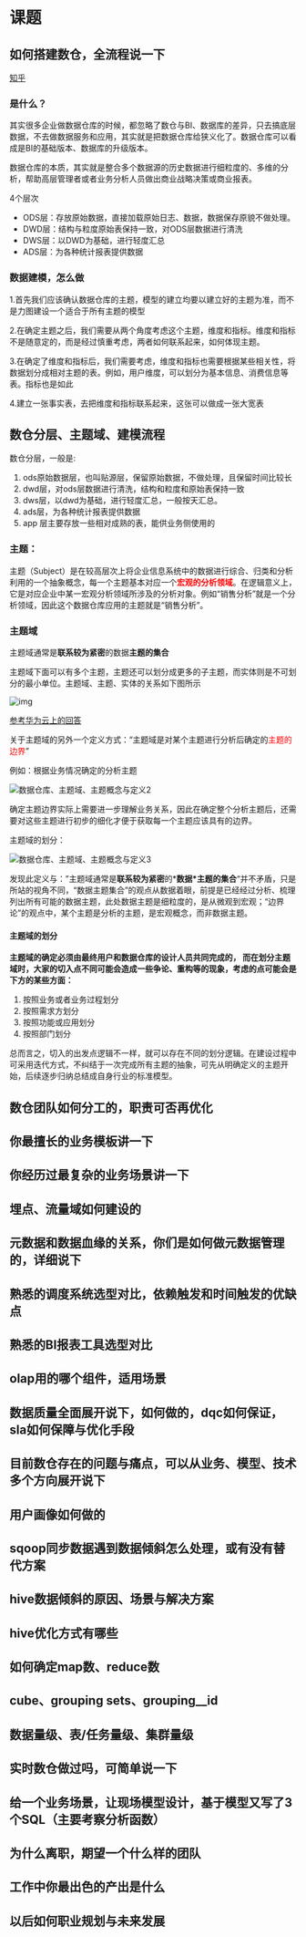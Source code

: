 # 课题

## 如何搭建数仓，全流程说一下

[知乎](https://www.zhihu.com/question/19703294)

### 是什么？

其实很多企业做数据仓库的时候，都忽略了数仓与BI、数据库的差异，只去搞底层数据，不去做数据服务和应用，其实就是把数据仓库给狭义化了。数据仓库可以看成是BI的基础版本、数据库的升级版本。

数据仓库的本质，其实就是整合多个数据源的历史数据进行细粒度的、多维的分析，帮助高层管理者或者业务分析人员做出商业战略决策或商业报表。

4个层次

- ODS层：存放原始数据，直接加载原始日志、数据，数据保存原貌不做处理。
- DWD层：结构与粒度原始表保持一致，对ODS层数据进行清洗
- DWS层：以DWD为基础，进行轻度汇总
- ADS层：为各种统计报表提供数据

### 数据建模，怎么做

1.首先我们应该确认数据仓库的主题，模型的建立均要以建立好的主题为准，而不是力图建设一个适合于所有主题的模型

2.在确定主题之后，我们需要从两个角度考虑这个主题，维度和指标。维度和指标不是随意定的，而是经过慎重考虑，两者如何联系起来，如何体现主题。

3.在确定了维度和指标后，我们需要考虑，维度和指标也需要根据某些相关性，将数据划分成相对主题的表。例如，用户维度，可以划分为基本信息、消费信息等表。指标也是如此

4.建立一张事实表，去把维度和指标联系起来，这张可以做成一张大宽表



## 数仓分层、主题域、建模流程

数仓分层，一般是:

1. ods原始数据层，也叫贴源层，保留原始数据，不做处理，且保留时间比较长
2. dwd层，对ods层数据进行清洗，结构和粒度和原始表保持一致
3. dws层，以dwd为基础，进行轻度汇总，一般按天汇总。
4. ads层，为各种统计报表提供数据
5. app 层主要存放一些相对成熟的表，能供业务侧使用的

### 主题：

主题（Subject）是在较高层次上将企业信息系统中的数据进行综合、归类和分析利用的一个抽象概念，每一个主题基本对应一个<font color=red>**宏观的分析领域**</font>。在逻辑意义上，它是对应企业中某一宏观分析领域所涉及的分析对象。例如“销售分析”就是一个分析领域，因此这个数据仓库应用的主题就是“销售分析”。

### 主题域

主题域通常是**联系较为紧密**的数据**主题的集合**

主题域下面可以有多个主题，主题还可以划分成更多的子主题，而实体则是不可划分的最小单位。主题域、主题、实体的关系如下图所示

![img](https://piggo-picture.oss-cn-hangzhou.aliyuncs.com/image/v2-06a665dc0c2afa830738c3f10a4d65a9_1440w.jpg)



[参考华为云上的回答](https://www.huaweicloud.com/articles/432adc9ebe5d354c6393a3490a005d10.html)

关于主题域的另外一个定义方式：“主题域是对某个主题进行分析后确定的<font color=red>主题的边界</font>”

例如：根据业务情况确定的分析主题

![数据仓库、主题域、主题概念与定义2](https://piggo-picture.oss-cn-hangzhou.aliyuncs.com/image/f8ff1d61f1d89f260846c4ca8ea278501603778488991.png)

确定主题边界实际上需要进一步理解业务关系，因此在确定整个分析主题后，还需要对这些主题进行初步的细化才便于获取每一个主题应该具有的边界。

主题域的划分：

![数据仓库、主题域、主题概念与定义3](https://piggo-picture.oss-cn-hangzhou.aliyuncs.com/image/65625cf018dacb8ca0b5896c1d2b82a71603778488991.png)

发现此定义与：”主题域通常是**联系较为紧密**的***数据\*主题的集合**“并不矛盾，只是所站的视角不同，“数据主题集合”的观点从数据着眼，前提是已经经过分析、梳理列出所有可能的数据主题，此处数据主题是细粒度的，是从微观到宏观；“边界论”的观点中，某个主题是分析的主题，是宏观概念，而非数据主题。

#### 主题域的划分

**主题域的确定必须由最终用户和数据仓库的设计人员共同完成的， 而在划分主题域时，大家的切入点不同可能会造成一些争论、重构等的现象，考虑的点可能会是下方的某些方面：**

1. 按照业务或者业务过程划分
2. 按照需求方划分
3. 按照功能或应用划分
4. 按照部门划分

总而言之，切入的出发点逻辑不一样，就可以存在不同的划分逻辑。在建设过程中可采用迭代方式，不纠结于一次完成所有主题的抽象，可先从明确定义的主题开始，后续逐步归纳总结成自身行业的标准模型。







## 数仓团队如何分工的，职责可否再优化

## 你最擅长的业务模板讲一下

## 你经历过最复杂的业务场景讲一下

## 埋点、流量域如何建设的

## 元数据和数据血缘的关系，你们是如何做元数据管理的，详细说下

## 熟悉的调度系统选型对比，依赖触发和时间触发的优缺点

## 熟悉的BI报表工具选型对比

## olap用的哪个组件，适用场景

## 数据质量全面展开说下，如何做的，dqc如何保证，sla如何保障与优化手段

## 目前数仓存在的问题与痛点，可以从业务、模型、技术多个方向展开说下

## 用户画像如何做的

## sqoop同步数据遇到数据倾斜怎么处理，或有没有替代方案

## hive数据倾斜的原因、场景与解决方案

## hive优化方式有哪些

## 如何确定map数、reduce数

## cube、grouping sets、grouping__id

## 数据量级、表/任务量级、集群量级

## 实时数仓做过吗，可简单说一下

## 给一个业务场景，让现场模型设计，基于模型又写了3个SQL（主要考察分析函数）

## 为什么离职，期望一个什么样的团队

## 工作中你最出色的产出是什么

## 以后如何职业规划与未来发展
